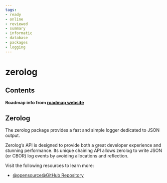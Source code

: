 ```yaml
---
tags:
- ready
- online
- reviewed
- summary
- informatic
- database
- packages
- logging
---
```


# zerolog

## Contents

__Roadmap info from [roadmap website](https://roadmap.sh/golang/go-logging/zerolog)__

## Zerolog

The zerolog package provides a fast and simple logger dedicated to JSON output.

Zerolog’s API is designed to provide both a great developer experience and stunning performance. Its unique chaining API allows zerolog to write JSON (or CBOR) log events by avoiding allocations and reflection.

Visit the following resources to learn more:

- [@opensource@GitHub Repository](https://github.com/rs/zerolog)
